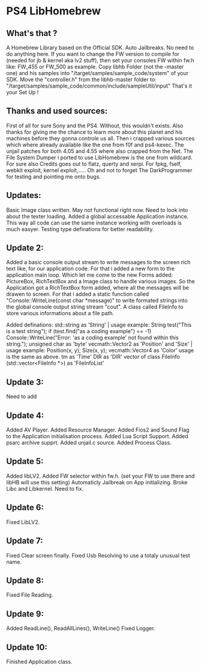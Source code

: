 PS4 LibHomebrew
=================

## What's that ?
 A Homebrew Library based on the Official SDK.
 Auto Jailbreaks. No need to do anything here.
 If you want to change the FW version to compile for (needed for jb & kernel aka lv2 stuff),
 then set your consoles FW within fw.h like: FW_455 or FW_500 as example.
 Copy libhb Folder (not the -master one) and his samples into "/target/samples/sample_code/system" of your SDK.
 Move the "controller.h" from the libhb-master folder to: "/target/samples/sample_code/common/include/sampleUtil/input"
 That's it your Set Up !
 
## Thanks and used sources:
 First of all for sure Sony and the PS4. Without, this wouldn't exists. Also thanks for giving me the chance to learn more about this planet and his machines
 before they gonna controle us all.
 Then i crapped various sources which where already available like the one from f0f and ps4-kexec. The unjail patches for both 4.05 and 4.55
 where also crapped from the Net. The File System Dumper i ported to use LibHomebrew is the one from wildcard.
 For sure also Credits goes out to flatz, querty and xerpi. For fpkg, fself, webkit exploit, kernel exploit,.....
 Oh and not to forget The DarkProgrammer for testing and pointing me onto bugs.


## Updates:
Basic Image class written. May not functional right now. Need to look into about the texter loading.
Added a global accessable Application instance. This way all code can use the same instance working with overloads is much easyer.
Testing type definations for better readability.

## Update 2:
Added a basic console output stream to write messages to the screen rich text like, for our application code. For that i added a new form to the application main loop.
Which let me come to the new Forms added: PictureBox, RichTextBox and a Image class to handle various images. So the Application got a RichTextBox form added,
where all the messages will be drawen to screen. For that i added a static function called "Console::WriteLine(const char *message)" to write formated 
strings into the global console output string stream "cout". A class called FileInfo to store various informations about a file path.

Added definations:
 std::string as 'String' | usage example: String test("This is a test string"); if (test.find("as a coding example") == -1) Console::WriteLine("Error: 'as a coding example' not found within this string.");
 unsigned char as 'byte'
 vecmath::Vector2 as 'Position' and 'Size' | usage example: Position(x, y); Size(x, y); 
 vecmath::Vector4 as 'Color' usage is the same as above.
 tm as 'Time'
 DIR as 'DIR'
 vector of class FileInfo (std::vector<FileInfo *>) as 'FileInfoList'
 
## Update 3:
  Need to add
  
## Update 4:
 Added AV Player.
 Added Resource Manager.
 Added Fios2 and Sound Flag to the Application initialisation process.
 Added Lua Script Support.
 Added psarc archive supprt.
 Added unjail.c source.
 Added Process Class.
 
## Update 5:
 Added libLV2.
 Added FW selector within fw.h. (set your FW to use there and libHB will use this setting)
 Automaticly Jailbreak on App initializing.
 Broke Libc and Libkernel. Need to fix.
 
## Update 6:
 Fixed LibLV2.
 
## Update 7:
 Fixed Clear screen finally.
 Fixed Usb Resolving to use a totaly unusual test name.
 
## Update 8:
 Fixed File Reading.
 
## Update 9:
 Added ReadLine(), ReadAllLines(), WriteLine()
 Fixed Logger.
 
## Update 10:
 Finished Application class.